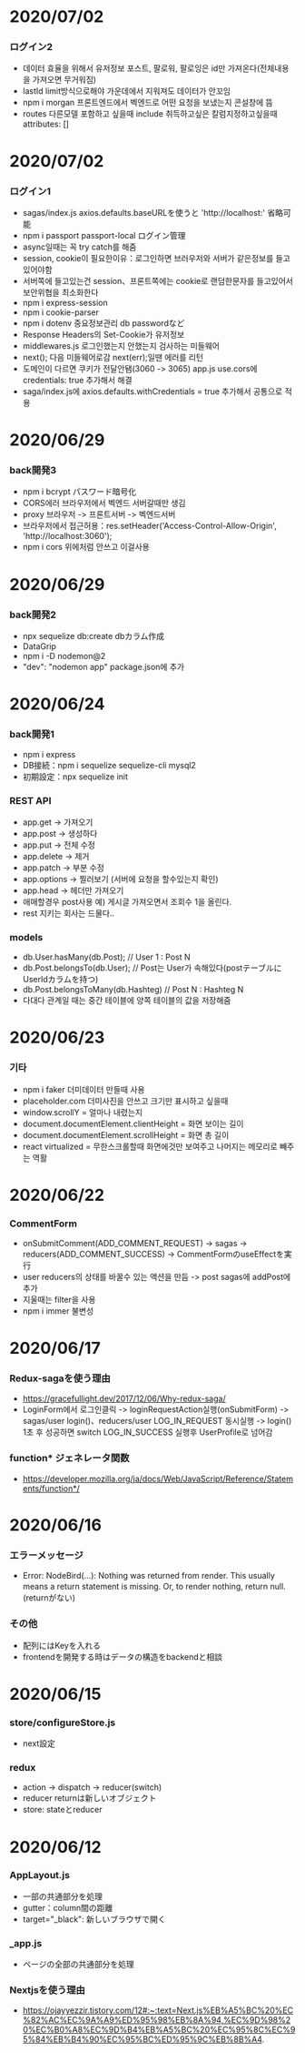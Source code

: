 # 2020/07/02
### ログイン2
* 데이터 효율을 위해서 유저정보 포스트, 팔로워, 팔로잉은 id만 가져온다(전체내용을 가져오면 무거워짐)
* lastId limit방식으로해야 가운데에서 지워져도 데이터가 안꼬임
* npm i morgan 프론트엔드에서 벡엔드로 어떤 요청을 보냈는지 콘설창에 뜸
* routes 다른모델 포함하고 싶을때 include 취득하고싶은 칼럼지정하고싶을때 attributes: [] 

# 2020/07/02
### ログイン1
* sagas/index.js axios.defaults.baseURLを使うと 'http://localhost:' 省略可能
* npm i passport passport-local ログイン管理
* async일때는 꼭 try catch를 해줌
* session, cookie이 필요한이유：로그인하면 브러우저와 서버가 같은정보를 들고있어야함
* 서버쪽에 들고있는건 session、프론트쪽에는 cookie로 랜덤한문자를 들고있어서 보안위협을 최소화한다
* npm i express-session 
* npm i cookie-parser
* npm i dotenv 중요정보관리 db passwordなど
* Response Headers의 Set-Cookie가 유저정보
* middlewares.js 로그인했는지 안했는지 검사하는 미들웨어
* next(); 다음 미들웨어로감 next(err);일땐 에러를 리턴
* 도메인이 다르면 쿠키가 전달안됌(3060 -> 3065) app.js use.cors에 credentials: true 추가해서 해결
* saga/index.js에 axios.defaults.withCredentials = true 추가해서 공통으로 적용

# 2020/06/29
### back開発3
* npm i bcrypt パスワード暗号化
* CORS에러 브라우저에서 벡엔드 서버갈때만 생김
* proxy 브라우저 -> 프론트서버 -> 벡엔드서버
* 브라우저에서 접근허용：res.setHeader('Access-Control-Allow-Origin', 'http://localhost:3060');
* npm i cors 위에처럼 안쓰고 이걸사용

# 2020/06/29
### back開発2
* npx sequelize db:create dbカラム作成
* DataGrip
* npm i -D nodemon@2 
* "dev": "nodemon app" package.json에 추가

# 2020/06/24
### back開発1
* npm i express
* DB接続：npm i sequelize sequelize-cli mysql2
* 初期設定：npx sequelize init

### REST API
* app.get -> 가져오기
* app.post -> 생성하다
* app.put -> 전체 수정
* app.delete -> 제거
* app.patch -> 부분 수정
* app.options -> 찔러보기 (서버에 요청을 할수있는지 확인)
* app.head -> 헤더만 가져오기
* 애매할경우 post사용 예) 게시글 가져오면서 조회수 1을 올린다.
* rest 지키는 회사는 드물다..

### models
* db.User.hasMany(db.Post); // User 1 : Post N
* db.Post.belongsTo(db.User); // Post는 User가 속해있다(postテーブルにUserIdカラムを持つ)
* db.Post.belongsToMany(db.Hashteg) // Post N : Hashteg N
* 다대다 관계일 때는 중간 테이블에 양쪽 테이블의 값을 저장해줌

# 2020/06/23
### 기타
* npm i faker 더미데이터 만들때 사용
* placeholder.com 더미사진을 안쓰고 크기만 표시하고 싶을때
* window.scrollY = 얼마나 내렸는지
* document.documentElement.clientHeight = 화면 보이는 길이
* document.documentElement.scrollHeight = 화면 총 길이
* react virtualized = 무한스크롤할때 화면에것만 보여주고 나머지는 메모리로 빼주는 역활

# 2020/06/22
### CommentForm
* onSubmitComment(ADD_COMMENT_REQUEST) -> sagas -> reducers(ADD_COMMENT_SUCCESS) -> CommentFormのuseEffectを実行
* user reducers의 상태를 바꿀수 있는 액션을 만듬 -> post sagas에 addPost에 추가
* 지울때는 filter을 사용
* npm i immer 불변성

# 2020/06/17
### Redux-sagaを使う理由
* https://gracefullight.dev/2017/12/06/Why-redux-saga/
* LoginForm에서 로그인클릭 -> loginRequestAction실행(onSubmitForm) -> sagas/user login()、reducers/user LOG_IN_REQUEST 동시실행 -> login() 1초 후 성공하면 switch LOG_IN_SUCCESS 실행후 UserProfile로 넘어감

### function* ジェネレータ関数
* https://developer.mozilla.org/ja/docs/Web/JavaScript/Reference/Statements/function*/

# 2020/06/16
### エラーメッセージ
* Error: NodeBird(...): Nothing was returned from render. This usually means a return statement is missing. Or, to render nothing, return null.　(returnがない)

### その他
* 配列にはKeyを入れる
* frontendを開発する時はデータの構造をbackendと相談

# 2020/06/15
### store/configureStore.js
* next設定

### redux
* action -> dispatch -> reducer(switch)
* reducer returnは新しいオブジェクト
* store: stateとreducer

# 2020/06/12
### AppLayout.js
* 一部の共通部分を処理
* gutter：column間の距離
* target="_black": 新しいブラウザで開く 

### _app.js
* ページの全部の共通部分を処理

### Nextjsを使う理由
* https://ojayyezzir.tistory.com/12#:~:text=Next.js%EB%A5%BC%20%EC%82%AC%EC%9A%A9%ED%95%98%EB%8A%94,%EC%9D%98%20%EC%B0%A8%EC%9D%B4%EB%A5%BC%20%EC%95%8C%EC%95%84%EB%B4%90%EC%95%BC%ED%95%9C%EB%8B%A4.